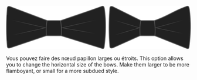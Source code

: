 ![Bow length](bowlength.svg)

Vous pouvez faire des nœud papillon larges ou étroits. This option allows you to change the horizontal size of the bows. Make them larger to be more flamboyant, or small for a more subdued style.

